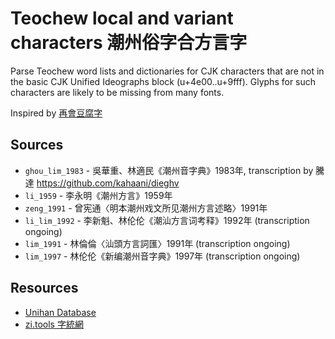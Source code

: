 Teochew local and variant characters 潮州俗字合方言字
=====================================================

Parse Teochew word lists and dictionaries for CJK characters that are not in
the basic CJK Unified Ideographs block (u+4e00..u+9fff). Glyphs for such
characters are likely to be missing from many fonts.

Inspired by [再會豆腐字](https://tauhu.tw)


Sources
-------

 - `ghou_lim_1983` - 吳華重、林適民《潮州音字典》1983年, transcription by 騰達
   https://github.com/kahaani/dieghv
 - `li_1959` - 李永明《潮州方言》1959年
 - `zeng_1991` - 曾宪通〈明本潮州戏文所见潮州方言述略〉1991年
 - `li_lim_1992` - 李新魁、林伦伦《潮汕方言词考释》1992年 (transcription
   ongoing)
 - `lim_1991` - 林倫倫〈汕頭方言詞匯〉1991年 (transcription ongoing)
 - `lim_1997` - 林伦伦《新编潮州音字典》1997年 (transcription ongoing)


Resources
---------

 - [Unihan Database](https://www.unicode.org/charts/unihan.html)
 - [zi.tools 字統網](https://zi.tools)
